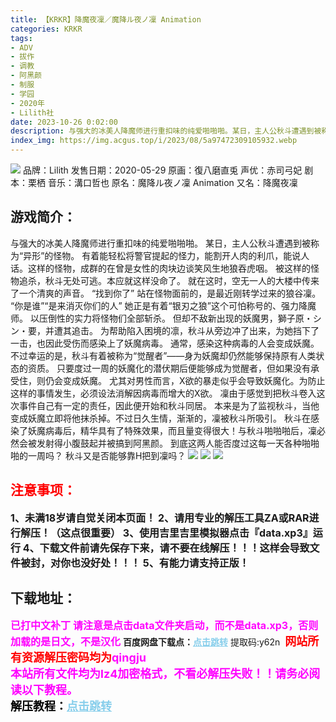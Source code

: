```yaml
---
title: 【KRKR】降魔夜凜／魔降ル夜ノ凜 Animation
categories: KRKR
tags:
- ADV
- 拔作
- 调教
- 阿黑颜
- 制服
- 学园
- 2020年
- Lilith社
date: 2023-10-26 0:02:00
description: 与强大的冰美人降魔师进行重扣味的纯爱啪啪啪。某日，主人公秋斗遭遇到被称为“异形”的怪物。有着能轻松将警官提起的怪力，能割开人肉的利爪，能说人话。这样的怪物，成群的在曾是女性的肉块边谈笑风生地狼吞虎咽。被这样的怪物追杀，秋斗无处可逃。本应就这样没命了。就在这时，空无一人的大楼中传来了一个清爽的声音。“找到你了”站在怪物面前的，是最近刚转学过来的狼谷凜。“你是谁”“是来消灭你们的人”她正是有着“银刃之狼”这个可怕称号的、强力降魔师。
index_img: https://img.acgus.top/i/2023/08/5a97472309105932.webp
---
```

![](https://img.acgus.top/i/2023/08/5a97472309105932.webp)
品牌：Lilith
发售日期：2020-05-29
原画：復八磨直兎
声优：赤司弓妃
剧本：栗栖
音乐：溝口哲也
原名：魔降ル夜ノ凜 Animation
又名：降魔夜凜

## 游戏简介：
与强大的冰美人降魔师进行重扣味的纯爱啪啪啪。
某日，主人公秋斗遭遇到被称为“异形”的怪物。
有着能轻松将警官提起的怪力，能割开人肉的利爪，能说人话。这样的怪物，成群的在曾是女性的肉块边谈笑风生地狼吞虎咽。
被这样的怪物追杀，秋斗无处可逃。本应就这样没命了。
就在这时，空无一人的大楼中传来了一个清爽的声音。
“找到你了”
站在怪物面前的，是最近刚转学过来的狼谷凜。
“你是谁”“是来消灭你们的人”
她正是有着“银刃之狼”这个可怕称号的、强力降魔师。
以压倒性的实力将怪物们全部斩杀。
但却不敌新出现的妖魔男，獅子原・シン・要，并遭其追击。
为帮助陷入困境的凛，秋斗从旁边冲了出来，为她挡下了一击，也因此受伤而感染上了妖魔病毒。
通常，感染这种病毒的人会变成妖魔。不过幸运的是，秋斗有着被称为“觉醒者”——身为妖魔却仍然能够保持原有人类状态的资质。
只要度过一周的妖魔化的潜伏期后便能够成为觉醒者，但如果没有承受住，则仍会变成妖魔。
尤其对男性而言，X欲的暴走似乎会导致妖魔化。为防止这样的事情发生，必须设法消解因病毒而增大的X欲。
凜由于感觉到把秋斗卷入这次事件自己有一定的责任，因此便开始和秋斗同居。
本来是为了监视秋斗，当他变成妖魔立即将他抹杀掉。不过日久生情，渐渐的，凜被秋斗所吸引。
秋斗在感染了妖魔病毒后，精华具有了特殊效果，而且量变得很大！与秋斗啪啪啪后，凜必然会被发射得小腹鼓起并被搞到阿黑颜。
到底这两人能否度过这每一天各种啪啪啪的一周吗？
秋斗又是否能够靠H把到凜吗？
![](https://img.acgus.top/i/2023/08/4f8e2e0431105938.webp)
![](https://img.acgus.top/i/2023/08/5211bb0182105936.webp)
![](https://img.acgus.top/i/2023/08/3a73250b70105934.webp)






## <font color=#FF0000 >注意事项：</font>
<font size=3><b>1、未满18岁请自觉关闭本页面！
2、请用专业的解压工具ZA或RAR进行解压！（这点很重要）
3、使用吉里吉里模拟器点击『data.xp3』运行
4、下载文件前请先保存下来，请不要在线解压！！！这样会导致文件被封，对你也没好处！！！
5、有能力请支持正版！</b></font>

## 下载地址：
<font color=#FF00FF size=3><b>已打中文补丁</b></font>
<font color=#FF00FF size=3>**请注意是点击data文件夹启动，而不是data.xp3，否则加载的是日文，不是汉化**</font>
<b>百度网盘下载点：</b><a href="https://pan.baidu.com/s/1juIwQW729nWtoR7pFaIKQg?pwd=y62n" style="color: #87CEEB;"><b>点击跳转</b></a> 提取码:y62n
<a style="padding: 0" href="https://post.qingju.org/AD/"><img style="max-width:100%" src="https://img.acgus.top/i/2024/07/478f689b8021d8d499ab43d21acf137a.gif" alt=""></a>
<b><font color=#FF0000 size=4>网站所有资源解压密码均为</b></font><b><font color=#FF00FF size=4>qingju</font><font color=#FF0000 ></font></b><br><b><font color=#FF00FF size=4>本站所有文件均为lz4加密格式，不看必解压失败！！请务必阅读以下教程。</b></font><br><b><font color=#000 size=4>解压教程：</b><a href="https://post.qingju.org/tutorial/000/" style="color: #87CEEB;"><b>点击跳转</b></a>
